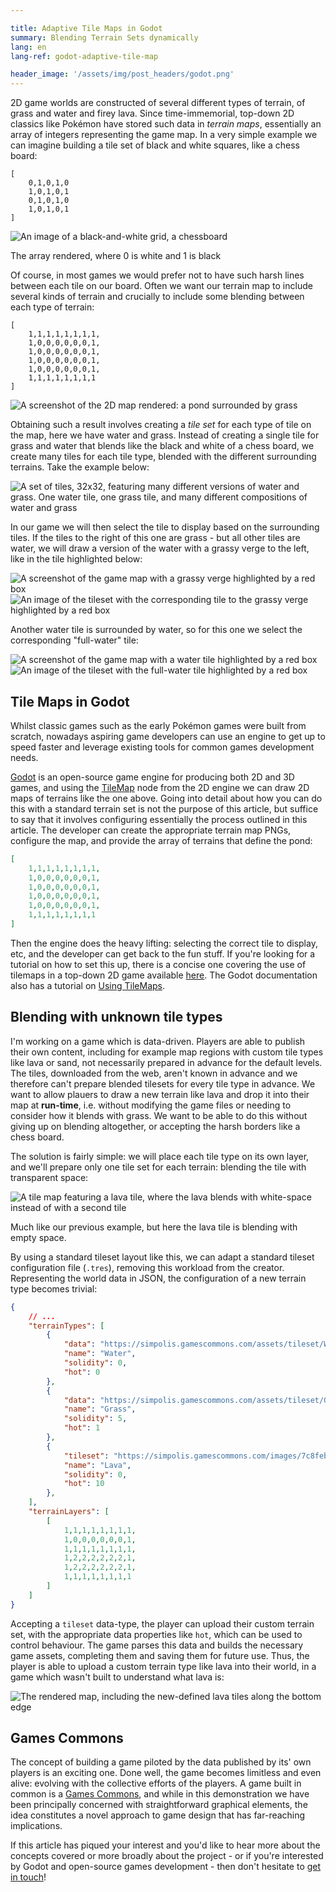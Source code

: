 ```yaml
---

title: Adaptive Tile Maps in Godot
summary: Blending Terrain Sets dynamically
lang: en
lang-ref: godot-adaptive-tile-map

header_image: '/assets/img/post_headers/godot.png'
---
```


2D game worlds are constructed of several different types of terrain, of grass and water and firey lava. Since time-immemorial, top-down 2D classics like Pokémon have stored such data in _terrain maps_, essentially an array of integers representing the game map. In a very simple example we can imagine building a tile set of black and white squares, like a chess board:

<div class="row">
<div class="col-1 col-lg-2"></div>
<div class="col-5 col-lg-4">
<div class="language-json highlighter-rouge"><div class="highlight"><pre class="highlight"><code><span class="p">[</span><span class="w">
    </span><span class="mi">0</span><span class="p">,</span><span class="mi">1</span><span class="p">,</span><span class="mi">0</span><span class="p">,</span><span class="mi">1</span><span class="p">,</span><span class="mi">0</span><span class="w">
    </span><span class="mi">1</span><span class="p">,</span><span class="mi">0</span><span class="p">,</span><span class="mi">1</span><span class="p">,</span><span class="mi">0</span><span class="p">,</span><span class="mi">1</span><span class="w">
    </span><span class="mi">0</span><span class="p">,</span><span class="mi">1</span><span class="p">,</span><span class="mi">0</span><span class="p">,</span><span class="mi">1</span><span class="p">,</span><span class="mi">0</span><span class="w">
    </span><span class="mi">1</span><span class="p">,</span><span class="mi">0</span><span class="p">,</span><span class="mi">1</span><span class="p">,</span><span class="mi">0</span><span class="p">,</span><span class="mi">1</span><span class="w">
</span><span class="p">]</span><span class="w">
</span></code></pre></div></div>
</div>
<div class="col-5 col-lg-4">
<img class="pt-3 blog-full-image-vertical" src="{{ '/assets/img/post_assets/godot-adaptive-tile-map/chess-board.png' | absolute_url }}" alt="An image of a black-and-white grid, a chessboard" />
<p class="image-caption" aria-hidden="true">The array rendered, where 0 is white and 1 is black</p>
</div>
<div class="col-1 col-lg-2"></div>
</div>

Of course, in most games we would prefer not to have such harsh lines between each tile on our board. Often we want our terrain map to include several kinds of terrain and crucially to include some blending between each type of terrain:

<div class="row">
<div class="col-1 col-lg-2"></div>
<div class="col-5 col-lg-4">
<div class="language-json highlighter-rouge"><div class="highlight"><pre class="highlight"><code><span class="p">[</span><span class="w">
    </span><span class="mi">1</span><span class="p">,</span><span class="mi">1</span><span class="p">,</span><span class="mi">1</span><span class="p">,</span><span class="mi">1</span><span class="p">,</span><span class="mi">1</span><span class="p">,</span><span class="mi">1</span><span class="p">,</span><span class="mi">1</span><span class="p">,</span><span class="mi">1</span><span class="p">,</span><span class="w">
    </span><span class="mi">1</span><span class="p">,</span><span class="mi">0</span><span class="p">,</span><span class="mi">0</span><span class="p">,</span><span class="mi">0</span><span class="p">,</span><span class="mi">0</span><span class="p">,</span><span class="mi">0</span><span class="p">,</span><span class="mi">0</span><span class="p">,</span><span class="mi">1</span><span class="p">,</span><span class="w">
    </span><span class="mi">1</span><span class="p">,</span><span class="mi">0</span><span class="p">,</span><span class="mi">0</span><span class="p">,</span><span class="mi">0</span><span class="p">,</span><span class="mi">0</span><span class="p">,</span><span class="mi">0</span><span class="p">,</span><span class="mi">0</span><span class="p">,</span><span class="mi">1</span><span class="p">,</span><span class="w">
    </span><span class="mi">1</span><span class="p">,</span><span class="mi">0</span><span class="p">,</span><span class="mi">0</span><span class="p">,</span><span class="mi">0</span><span class="p">,</span><span class="mi">0</span><span class="p">,</span><span class="mi">0</span><span class="p">,</span><span class="mi">0</span><span class="p">,</span><span class="mi">1</span><span class="p">,</span><span class="w">
    </span><span class="mi">1</span><span class="p">,</span><span class="mi">0</span><span class="p">,</span><span class="mi">0</span><span class="p">,</span><span class="mi">0</span><span class="p">,</span><span class="mi">0</span><span class="p">,</span><span class="mi">0</span><span class="p">,</span><span class="mi">0</span><span class="p">,</span><span class="mi">1</span><span class="p">,</span><span class="w">
    </span><span class="mi">1</span><span class="p">,</span><span class="mi">1</span><span class="p">,</span><span class="mi">1</span><span class="p">,</span><span class="mi">1</span><span class="p">,</span><span class="mi">1</span><span class="p">,</span><span class="mi">1</span><span class="p">,</span><span class="mi">1</span><span class="p">,</span><span class="mi">1</span><span class="w">
</span><span class="p">]</span><span class="w">
</span></code></pre></div></div>
</div>
<div class="col-5 col-lg-4">
<img src="{{ '/assets/img/post_assets/godot-adaptive-tile-map/terrain-map-example.png' | absolute_url }}" class="pt-2 blog-full-image-vertical" alt="A screenshot of the 2D map rendered: a pond surrounded by grass" />
</div>
<div class="col-1 col-lg-2"></div>
</div>

Obtaining such a result involves creating a _tile set_ for each type of tile on the map, here we have water and grass. Instead of creating a single tile for grass and water that blends like the black and white of a chess board, we create many tiles for each tile type, blended with the different surrounding terrains. Take the example below:

<img src="{{ '/assets/img/post_assets/godot-adaptive-tile-map/grass-water.png' | absolute_url }}" class="blog-full-image-vertical" alt="A set of tiles, 32x32, featuring many different versions of water and grass. One water tile, one grass tile, and many different compositions of water and grass" />

In our game we will then select the tile to display based on the surrounding tiles. If the tiles to the right of this one are grass - but all other tiles are water, we will draw a version of the water with a grassy verge to the left, like in the tile highlighted below:

<div class="row">
<div class="col-1 col-lg-2"></div>
<div class="col-5 col-lg-4">
<img src="{{ '/assets/img/post_assets/godot-adaptive-tile-map/terrain-map-example-2.png' | absolute_url }}" class="blog-full-image-vertical" alt="A screenshot of the game map with a grassy verge highlighted by a red box" />
</div>
<div class="col-5 col-lg-4">
<img src="{{ '/assets/img/post_assets/godot-adaptive-tile-map/grass-water-2.png' | absolute_url }}" class="blog-full-image-vertical" alt="An image of the tileset with the corresponding tile to the grassy verge highlighted by a red box" />
</div>
<div class="col-lg-3"></div>
</div>

Another water tile is surrounded by water, so for this one we select the corresponding "full-water" tile:

<div class="row">
<div class="col-1 col-lg-2"></div>
<div class="col-5 col-lg-4">
<img src="{{ '/assets/img/post_assets/godot-adaptive-tile-map/terrain-map-example-3.png' | absolute_url }}" class="blog-full-image-vertical" alt="A screenshot of the game map with a water tile highlighted by a red box" />
</div>
<div class="col-5 col-lg-4">
<img src="{{ '/assets/img/post_assets/godot-adaptive-tile-map/grass-water-3.png' | absolute_url }}" class="blog-full-image-vertical" alt="An image of the tileset with the full-water tile highlighted by a red box" />
</div>
<div class="col-1 col-lg-2"></div>
</div>

## Tile Maps in Godot

Whilst classic games such as the early Pokémon games were built from scratch, nowadays aspiring game developers can use an engine to get up to speed faster and leverage existing tools for common games development needs.

[Godot](https://godotengine.org/) is an open-source game engine for producing both 2D and 3D games, and using the [TileMap](https://docs.godotengine.org/en/stable/classes/class_tilemap.html) node from the 2D engine we can draw 2D maps of terrains like the one above. Going into detail about how you can do this with a standard terrain set is not the purpose of this article, but suffice to say that it involves configuring essentially the process outlined in this article. The developer can create the appropriate terrain map PNGs, configure the map, and provide the array of terrains that define the pond:

```json
[
    1,1,1,1,1,1,1,1,
    1,0,0,0,0,0,0,1,
    1,0,0,0,0,0,0,1,
    1,0,0,0,0,0,0,1,
    1,0,0,0,0,0,0,1,
    1,1,1,1,1,1,1,1
]
```

Then the engine does the heavy lifting: selecting the correct tile to display, etc, and the developer can get back to the fun stuff. If you're looking for a tutorial on how to set this up, there is a concise one covering the use of tilemaps in a top-down 2D game available [here](https://www.sandromaglione.com/articles/top-down-grid-movement-in-godot-game-engine). The Godot documentation also has a tutorial on [Using TileMaps](https://docs.godotengine.org/en/stable/tutorials/2d/using_tilemaps.html).

## Blending with unknown tile types

I'm working on a game which is data-driven. Players are able to publish their own content, including for example map regions with custom tile types like lava or sand, not necessarily prepared in advance for the default levels. The tiles, downloaded from the web, aren't known in advance and we therefore can't prepare blended tilesets for every tile type in advance. We want to allow plauers to draw a new terrain like lava and drop it into their map at **run-time**, i.e. without modifying the game files or needing to consider how it blends with grass. We want to be able to do this without giving up on blending altogether, or accepting the harsh borders like a chess board.

The solution is fairly simple: we will place each tile type on its own layer, and we'll prepare only one tile set for each terrain: blending the tile with transparent space:

<img src="{{ '/assets/img/post_assets/godot-adaptive-tile-map/lava.png' | absolute_url }}" class="blog-full-image-vertical" alt="A tile map featuring a lava tile, where the lava blends with white-space instead of with a second tile" />
<p class="image-caption" aria-hidden="true">Much like our previous example, but here the lava tile is blending with empty space.</p>

By using a standard tileset layout like this, we can adapt a standard tileset configuration file (`.tres`), removing this workload from the creator. Representing the world data in JSON, the configuration of a new terrain type becomes trivial:

```json
{
    // ...
    "terrainTypes": [
        {
            "data": "https://simpolis.gamescommons.com/assets/tileset/Water.tres",
            "name": "Water",
            "solidity": 0,
            "hot": 0
        },
        {
            "data": "https://simpolis.gamescommons.com/assets/tileset/Grass.tres",
            "name": "Grass",
            "solidity": 5,
            "hot": 1
        },
        {
            "tileset": "https://simpolis.gamescommons.com/images/7c8febe6-1484-4b23-91be-7b290234821e.png",
            "name": "Lava",
            "solidity": 0,
            "hot": 10
        },
    ],
    "terrainLayers": [
        [
            1,1,1,1,1,1,1,1,
            1,0,0,0,0,0,0,1,
            1,1,1,1,1,1,1,1,
            1,2,2,2,2,2,2,1,
            1,2,2,2,2,2,2,1,
            1,1,1,1,1,1,1,1
        ]
    ]
}
```

Accepting a `tileset` data-type, the player can upload their custom terrain set, with the appropriate data properties like `hot`, which can be used to control behaviour. The game parses this data and builds the necessary game assets, completing them and saving them for future use. Thus, the player is able to upload a custom terrain type like lava into their world, in a game which wasn't built to understand what lava is:

<img src="{{ '/assets/img/post_assets/godot-adaptive-tile-map/terrain-map-example-4.png' | absolute_url }}" class="blog-full-image-vertical" alt="The rendered map, including the new-defined lava tiles along the bottom edge" />

## Games Commons

The concept of building a game piloted by the data published by its' own players is an exciting one. Done well, the game becomes limitless and even alive: evolving with the collective efforts of the players. A game built in common is a [Games Commons](https://gamescommons.com/), and while in this demonstration we have been principally concerned with straightforward graphical elements, the idea constitutes a novel approach to game design that has far-reaching implications.

If this article has piqued your interest and you'd like to hear more about the concepts covered or more broadly about the project - or if you're interested by Godot and open-source games development - then don't hesitate to <a href="{{ '/contact' | prepend: site.baseurl }}">get in touch</a>!
